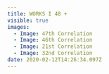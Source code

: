 ```yaml
---
title: WORKS I 48 +
visible: true
images:
  - Image: 47th Correlation
  - Image: 46th Correlation
  - Image: 21st Correlation
  - Image: 32nd Correlation
date: 2020-02-12T14:26:34.097Z
---
```


